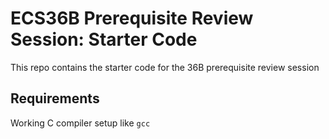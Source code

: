 # ECS36B Prerequisite Review Session: Starter Code

This repo contains the starter code for the 36B prerequisite review session

## Requirements

Working C compiler setup like `gcc`
